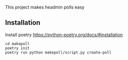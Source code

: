 This project makes headmin polls easy
## Installation
Install poetry https://python-poetry.org/docs/#installation

    cd makepoll
    poetry init
    poetry run python makepoll/script.py create-poll